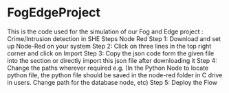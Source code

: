 # FogEdgeProject
This is the code used for the simulation of our Fog and Edge project : Crime/Intrusion detection in SHE
Steps Node Red
Step 1: Download and set up Node-Red on your system
Step 2: Click on three lines in the top right corner and click on Import
Step 3: Copy the json code form the given file into the section or directly import this json file after downloading it
Step 4: Change the paths wherever required e.g. (In the Python Node to locate python file, the python file should be saved in the node-red folder in C drive in users. Change path for the database node, etc)
Step 5: Deploy the Flow
